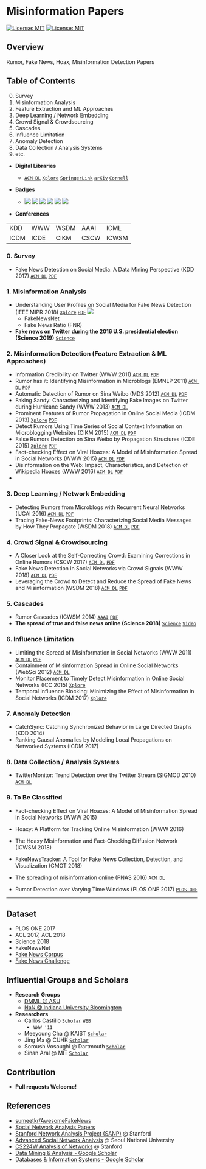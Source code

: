 # Misinformation Papers

[![License: MIT](https://img.shields.io/badge/License-MIT-yellow.svg)][0] [![License: MIT](https://img.shields.io/badge/SNU-SCONE-red.svg)][0]



## Overview
Rumor, Fake News, Hoax, Misinformation Detection Papers


## Table of Contents
0. Survey
1. Misinformation Analysis
2. Feature Extraction and ML Approaches
3. Deep Learning / Network Embedding
4. Crowd Signal & Crowdsourcing
5. Cascades
6. Influence Limitation
7. Anomaly Detection
8. Data Collection / Analysis Systems
9. etc.



- **Digital Libraries**
    - [`ACM DL`]() [`Xplore`]() [`SpringerLink`]() [`arXiv`]() [`Cornell`]()

- **Badges**
    - [![][classic]][0]
    [![][dataset]][0]
    [![][code]][0]
    [![][algorithm]][0]
    [![][software]][0]
    [![][survey]][0]

- **Conferences**

|      |      |      |      |       |
| ---- | ---- | ---- | ---- |-------|
| KDD  | WWW  | WSDM | AAAI | ICML  |
| ICDM | ICDE | CIKM | CSCW | ICWSM |



### 0. Survey
- Fake News Detection on Social Media: A Data Mining Perspective (KDD 2017) [`ACM DL`](https://dl.acm.org/citation.cfm?id=2488033) [`PDF`](https://www.kdd.org/exploration_files/19-1-Article2.pdf)




### 1. Misinformation Analysis
- Understanding User Profiles on Social Media for Fake News Detection (IEEE MIPR 2018) [`Xplore`](https://ieeexplore.ieee.org/abstract/document/8397048) [`PDF`](http://www.public.asu.edu/~skai2/papers/fake_news_user.pdf) [![][dataset]][0]
    - FakeNewsNet
    - Fake News Ratio (FNR)
- **Fake news on Twitter during the 2016 U.S. presidential election (Science 2019)** [`Science`](http://science.sciencemag.org/content/363/6425/374)



### 2. Misinformation Detection (Feature Extraction & ML Approaches)
- Information Credibility on Twitter (WWW 2011) [`ACM DL`](https://dl.acm.org/citation.cfm?id=1963500) [`PDF`](http://chato.cl/papers/castillo_mendoza_poblete_2010_twitter_credibility.pdf)
- Rumor has it: Identifying Misinformation in Microblogs (EMNLP 2011) [`ACM DL`](https://dl.acm.org/citation.cfm?id=2145602) [`PDF`](https://www.aclweb.org/anthology/D11-1147)
- Automatic Detection of Rumor on Sina Weibo (MDS 2012) [`ACM DL`](https://dl.acm.org/citation.cfm?id=2350203) [`PDF`](http://wan.poly.edu/KDD2012/forms/workshop/MDS12/doc/mds2012_submission_17.pdf)
- Faking Sandy: Characterizing and Identifying Fake Images on Twitter during Hurricane Sandy (WWW 2013) [`ACM DL`](https://dl.acm.org/citation.cfm?id=1963500)
- Prominent Features of Rumor Propagation in Online Social Media (ICDM 2013) [`Xplore`](https://ieeexplore.ieee.org/document/6729605) [`PDF`](http://milab.snu.ac.kr/pub/ICDM2013.pdf)
- Detect Rumors Using Time Series of Social Context Information on Microblogging Websites (CIKM 2015) [`ACM DL`](https://dl.acm.org/citation.cfm?id=2806607) [`PDF`](http://www.hlt.utdallas.edu/~zywei/paper/spir0728-ma-cikm2015.pdf)
- False Rumors Detection on Sina Weibo by Propagation Structures (ICDE 2015) [`Xplore`](https://ieeexplore.ieee.org/document/7113322) [`PDF`](http://www.cs.sjtu.edu.cn/~kzhu/papers/kzhu-rumor.pdf)
- Fact-checking Effect on Viral Hoaxes: A Model of Misinformation Spread in Social Networks (WWW 2015) [`ACM DL`](https://dl.acm.org/citation.cfm?id=2742572) [`PDF`](https://iris.unito.it/retrieve/handle/2318/1557768/128173/nostro.pdf)
- Disinformation on the Web: Impact, Characteristics, and Detection of Wikipedia Hoaxes (WWW 2016) [`ACM DL`](https://dl.acm.org/citation.cfm?id=2883085) [`PDF`](https://cs.stanford.edu/~srijan/pubs/hoax-www16.pdf)
-



### 3. Deep Learning / Network Embedding
- Detecting Rumors from Microblogs with Recurrent Neural Networks (IJCAI 2016) [`ACM DL`](https://dl.acm.org/citation.cfm?id=3061153) [`PDF`](https://www.ijcai.org/Proceedings/16/Papers/537.pdf)
- Tracing Fake-News Footprints: Characterizing Social Media Messages by How They Propagate (WSDM 2018) [`ACM DL`](https://dl.acm.org/citation.cfm?id=3159677) [`PDF`](http://www.public.asu.edu/~liangwu1/WSDM18_TraceMiner.pdf)




### 4. Crowd Signal & Crowdsourcing
- A Closer Look at the Self-Correcting Crowd: Examining Corrections in Online Rumors (CSCW 2017) [`ACM DL`](https://dl.acm.org/citation.cfm?id=2998294) [`PDF`](https://faculty.washington.edu/kstarbi/Arif_Starbird_CorrectiveBehavior_CSCW2017.pdf)
- Fake News Detection in Social Networks via Crowd Signals (WWW 2018) [`ACM DL`](https://dl.acm.org/citation.cfm?id=3188722) [`PDF`](https://arxiv.org/pdf/1711.09025.pdf)
- Leveraging the Crowd to Detect and Reduce the Spread of Fake News and Misinformation (WSDM 2018) [`ACM DL`](https://dl.acm.org/citation.cfm?id=3159734) [`PDF`](https://people.mpi-sws.org/~manuelgr/pubs/reviewers-misinformation.pdf)




### 5. Cascades
- Rumor Cascades (ICWSM 2014) [`AAAI`](https://www.aaai.org/ocs/index.php/ICWSM/ICWSM14/paper/view/8122) [`PDF`](https://www.aaai.org/ocs/index.php/ICWSM/ICWSM14/paper/viewFile/8122/8110)
- **The spread of true and false news online (Science 2018)** [`Science`](http://science.sciencemag.org/content/359/6380/1146) [`Video`](https://youtu.be/Dms5ZP-BHV8)



### 6. Influence Limitation
- Limiting the Spread of Misinformation in Social Networks (WWW 2011) [`ACM DL`](https://dl.acm.org/citation.cfm?id=1963499) [`PDF`](https://nidhogg.cs.ucsb.edu/research/tech_reports/reports/2010-02.pdf)
- Containment of Misinformation Spread in Online Social Networks (WebSci 2012) [`ACM DL`](https://dl.acm.org/citation.cfm?id=2380746)
- Monitor Placement to Timely Detect Misinformation in Online Social Networks (ICC 2015) [`Xplore`](https://ieeexplore.ieee.org/abstract/document/7248478)
- Temporal Influence Blocking: Minimizing the Effect of Misinformation in Social Networks (ICDM 2017) [`Xplore`](https://ieeexplore.ieee.org/document/7930030)




### 7. Anomaly Detection
- CatchSync: Catching Synchronized Behavior in Large Directed Graphs (KDD 2014)
- Ranking Causal Anomalies by Modeling Local Propagations on Networked Systems (ICDM 2017)




### 8. Data Collection / Analysis Systems
- TwitterMonitor: Trend Detection over the Twitter Stream (SIGMOD 2010) [`ACM DL`](https://dl.acm.org/citation.cfm?id=1807306)




### 9. To Be Classified
- Fact-checking Effect on Viral Hoaxes: A Model of Misinformation Spread in Social Networks (WWW 2015)
- Hoaxy: A Platform for Tracking Online Misinformation (WWW 2016)
- The Hoaxy Misinformation and Fact-Checking Diffusion Network (ICWSM 2018)
- FakeNewsTracker: A Tool for Fake News Collection, Detection, and Visualization (CMOT 2018)
- The spreading of misinformation online (PNAS 2016) [`ACM DL`](https://www.pnas.org/content/early/2016/01/02/1517441113)

- Rumor Detection over Varying Time Windows (PLOS ONE 2017) [`PLOS ONE`](https://journals.plos.org/plosone/article?id=10.1371/journal.pone.0168344)
---


## Dataset
- PLOS ONE 2017
- ACL 2017, ACL 2018
- Science 2018
- FakeNewsNet
- [Fake News Corpus](https://github.com/several27/FakeNewsCorpus)
- [Fake News Challenge](https://github.com/FakeNewsChallenge)



## Influential Groups and Scholars
- **Research Groups**
    - [DMML @ ASU](http://dmml.asu.edu/)
    - [NaN @ Indiana University Bloomington](http://cnets.indiana.edu/groups/nan/)
- **Researchers**
    - Carlos Castillo [`Scholar`](https://scholar.google.co.kr/citations?user=D4NJsXEIh1cJ&hl=en) [`WEB`](http://chato.cl/research/)
        - `WWW '11`
    - Meeyoung Cha @ KAIST [`Scholar`](https://scholar.google.com/citations?user=iFlnVCoAAAAJ&hl=en)
    - Jing Ma @ CUHK [`Scholar`](https://scholar.google.com/citations?user=78Jby0EAAAAJ)
    - Soroush Vosoughi @ Dartmouth [`Scholar`](https://scholar.google.co.kr/citations?user=45DAXkwAAAAJ&hl=en)
    - Sinan Aral @ MIT [`Scholar`](https://scholar.google.co.kr/citations?user=E2uuNVoAAAAJ&hl=en)



## Contribution
- **Pull requests Welcome!**


## References
- [sumeetkr/AwesomeFakeNews](https://github.com/sumeetkr/AwesomeFakeNews)
- [Social Network Analysis Papers](https://github.com/jihochoi/social-network-analysis-papers)
- [Stanford Network Analysis Project (SANP)](http://snap.stanford.edu/) @ Stanford
- [Advanced Social Network Analysis](http://incpaper.snu.ac.kr/index.php/Sna2018spring) @ Seoul National University
- [CS224W Analysis of Networks](http://web.stanford.edu/class/cs224w/) @ Stanford
- [Data Mining & Analysis - Google Scholar](https://scholar.google.es/citations?view_op=top_venues&hl=en&vq=eng_datamininganalysis)
- [Databases & Information Systems - Google Scholar](https://scholar.google.es/citations?view_op=top_venues&hl=en&vq=eng_databasesinformationsystems)






[0]: https://github.com/jihochoi
[classic]: https://img.shields.io/badge/%20-Classic-red.svg
[dataset]: https://img.shields.io/badge/%20-Dataset-blue.svg
[code]: https://img.shields.io/badge/%20-Code-yellow.svg
[algorithm]: https://img.shields.io/badge/%20-Algorithm-purple.svg
[software]: https://img.shields.io/badge/%20-Software-brown.svg
[survey]: https://img.shields.io/badge/%20-Survey-green.svg
<!-- [software]: https://img.shields.io/badge/%20-Software-aquamarine.svg -->
<!-- [software]: https://img.shields.io/badge/%20-Software-magenta.svg -->

<!-- Colors
Red Orange Yellow Green Blue Purple Brown Magenta Tan Cyan Olive Maroon Navy
Aquamarine Turquoise Silver Lime Teal Indigo Violet Pink Black White Gray or Grey  -->
